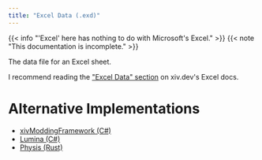 ```yaml
---
title: "Excel Data (.exd)"
---
```


{{< info "'Excel' here has nothing to do with Microsoft's Excel." >}}
{{< note "This documentation is incomplete." >}}

The data file for an Excel sheet.

I recommend reading the ["Excel Data" section](https://xiv.dev/game-data/file-formats/excel#excel-data-.exd) on xiv.dev's Excel docs.

# Alternative Implementations

* [xivModdingFramework (C#)](https://github.com/TexTools/xivModdingFramework/blob/master/xivModdingFramework/Exd)
* [Lumina (C#)](https://github.com/NotAdam/Lumina/blob/master/src/Lumina/Data/Files/Excel/ExcelDataFile.cs)
* [Physis (Rust)](https://github.com/redstrate/physis/blob/main/src/exd.rs)
